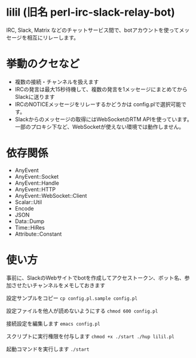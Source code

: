 # lilil (旧名 perl-irc-slack-relay-bot)
IRC, Slack, Matrix などのチャットサービス間で、botアカウントを使ってメッセージを相互にリレーします。

# 挙動のクセなど
- 複数の接続・チャンネルを扱えます
- IRCの発言は最大15秒待機して、複数の発言を1メッセージにまとめてからSlackに送ります
- IRCのNOTICEメッセージをリレーするかどうかは config.plで選択可能です。
- Slackからのメッセージの取得にはWebSocketのRTM APIを使っています。一部のプロキシ下など、WebSocketが使えない環境では動作しません。

# 依存関係
- AnyEvent
- AnyEvent::Socket
- AnyEvent::Handle
- AnyEvent::HTTP
- AnyEvent::WebSocket::Client
- Scalar::Util
- Encode
- JSON
- Data::Dump
- Time::HiRes
- Attribute::Constant

# 使い方

事前に、SlackのWebサイトでbotを作成してアクセストークン、ボット名、参加させたいチャンネルをメモしておきます

設定サンプルをコピー
`cp config.pl.sample config.pl `

設定ファイルを他人が読めないようにする
`chmod 600 config.pl`

接続設定を編集します
`emacs config.pl`

スクリプトに実行権限を付与します
`chmod +x ./start ./hup lilil.pl`

起動コマンドを実行します
`./start`
